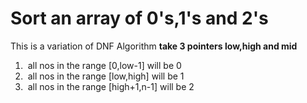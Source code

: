 #  Sort an array of 0's,1's and 2's
This is a variation of DNF Algorithm
**take 3 pointers low,high and mid**
1.  all nos in the range [0,low-1] will be 0
2.  all nos in the range [low,high] will be 1
3.  all nos in the range [high+1,n-1] will be 2
​
​